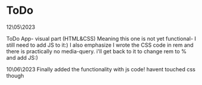 # ToDo

12\05\2023

ToDo App- visual part (HTML&amp;CSS)
Meaning this one is not yet functional- I still need to add JS to it:)
I also emphasize I wrote the CSS code in rem and there is practically no media-query. i'll get back to it to change rem to % and add JS:) 

10\06\2023
Finally added the functionality with js code! havent touched css though 
